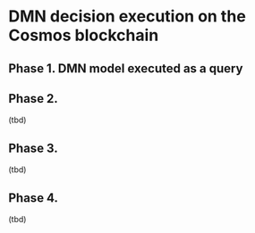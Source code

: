 # DMN decision execution on the Cosmos blockchain

## Phase 1. DMN model executed as a query



## Phase 2.

(tbd)

## Phase 3.

(tbd)

## Phase 4.
(tbd)
